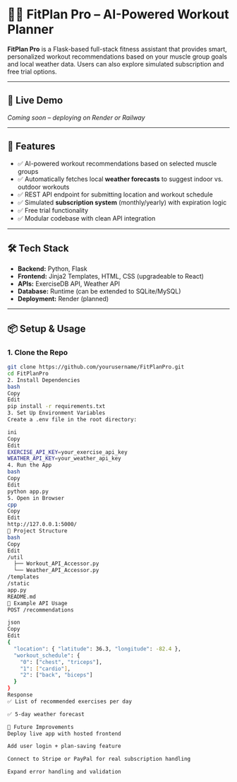# 🏋️‍♂️ FitPlan Pro – AI-Powered Workout Planner

**FitPlan Pro** is a Flask-based full-stack fitness assistant that provides smart, personalized workout recommendations based on your muscle group goals and local weather data. Users can also explore simulated subscription and free trial options.

---

## 🚀 Live Demo
*Coming soon – deploying on Render or Railway*

---

## 🧠 Features

- ✅ AI-powered workout recommendations based on selected muscle groups
- ✅ Automatically fetches local **weather forecasts** to suggest indoor vs. outdoor workouts
- ✅ REST API endpoint for submitting location and workout schedule
- ✅ Simulated **subscription system** (monthly/yearly) with expiration logic
- ✅ Free trial functionality
- ✅ Modular codebase with clean API integration

---

## 🛠️ Tech Stack

- **Backend:** Python, Flask  
- **Frontend:** Jinja2 Templates, HTML, CSS (upgradeable to React)
- **APIs:** ExerciseDB API, Weather API  
- **Database:** Runtime (can be extended to SQLite/MySQL)  
- **Deployment:** Render (planned)

---

## 📦 Setup & Usage

### 1. Clone the Repo
```bash
git clone https://github.com/yourusername/FitPlanPro.git
cd FitPlanPro
2. Install Dependencies
bash
Copy
Edit
pip install -r requirements.txt
3. Set Up Environment Variables
Create a .env file in the root directory:

ini
Copy
Edit
EXERCISE_API_KEY=your_exercise_api_key
WEATHER_API_KEY=your_weather_api_key
4. Run the App
bash
Copy
Edit
python app.py
5. Open in Browser
cpp
Copy
Edit
http://127.0.0.1:5000/
📁 Project Structure
bash
Copy
Edit
/util
  ├── Workout_API_Accessor.py
  └── Weather_API_Accessor.py
/templates
/static
app.py
README.md
🧪 Example API Usage
POST /recommendations

json
Copy
Edit
{
  "location": { "latitude": 36.3, "longitude": -82.4 },
  "workout_schedule": {
    "0": ["chest", "triceps"],
    "1": ["cardio"],
    "2": ["back", "biceps"]
  }
}
Response
✅ List of recommended exercises per day

✅ 5-day weather forecast

📌 Future Improvements
Deploy live app with hosted frontend

Add user login + plan-saving feature

Connect to Stripe or PayPal for real subscription handling

Expand error handling and validation

